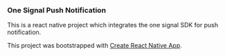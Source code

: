 ### One Signal Push Notification

This is a react native project which integrates the one signal SDK for push notification.

This project was bootstrapped with [Create React Native App](https://github.com/react-community/create-react-native-app).
